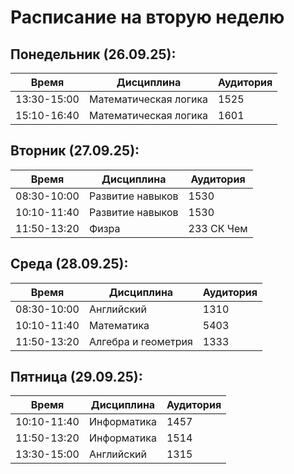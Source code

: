 # Расписание на вторую неделю

## Понедельник (26.09.25):
|Время       | Дисциплина           | Аудитория | 
|----------- | -------------------- | --------- | 
|13:30-15:00 | Математическая логика| 1525      | 
|15:10-16:40 | Математическая логика| 1601      |  
   
## Вторник (27.09.25):
|Время       | Дисциплина           | Аудитория | 
|----------- | -------------------- | --------- | 
|08:30-10:00 | Развитие навыков     | 1530      | 
|10:10-11:40 | Развитие навыков     | 1530      | 
|11:50-13:20 | Физра                | 233 СК Чем|
   
## Среда  (28.09.25):
|Время       | Дисциплина           | Аудитория | 
|----------- | -------------------- | --------- | 
|08:30-10:00 | Английский           | 1310      | 
|10:10-11:40 | Математика           | 5403      | 
|11:50-13:20 | Алгебра и геометрия  | 1333      | 
   
## Пятница  (29.09.25): 
|Время       | Дисциплина           | Аудитория | 
|----------- | -------------------- | --------- | 
|10:10-11:40 | Информатика          | 1457      | 
|11:50-13:20 | Информатика          | 1514      | 
|13:30-15:00 | Английский           | 1315      |
